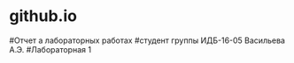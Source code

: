 # github.io

#Отчет а лабораторных работах
#студент группы ИДБ-16-05 Васильева А.Э.
#Лабораторная 1
